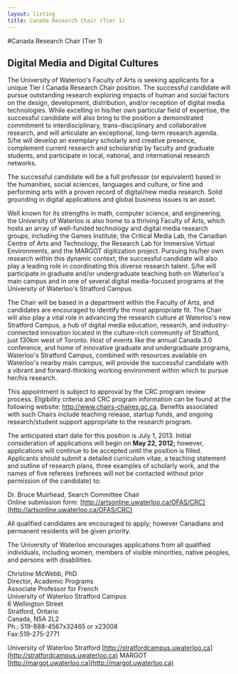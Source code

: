```yaml
---
layout: listing
title: Canada Research Chair (Tier 1)
---
```


#Canada Research Chair (Tier 1)

## Digital Media and Digital Cultures

The University of Waterloo's Faculty of Arts is seeking applicants for a unique Tier I Canada Research Chair position. The successful candidate will pursue outstanding research exploring impacts of human and social factors on the design, development, distribution, and/or reception of digital media technologies. While excelling in his/her own particular field of expertise, the successful candidate will also bring to the position a demonstrated commitment to interdisciplinary, trans-disciplinary and collaborative research, and will articulate an exceptional, long-term research agenda. S/he will develop an exemplary scholarly and creative presence, complement current research and scholarship by faculty and graduate students, and participate in local, national, and international research networks.

The successful candidate will be a full professor (or equivalent) based in the humanities, social sciences, languages and culture, or fine and performing arts with a proven record of digital/new media research. Solid grounding in digital applications and global business issues is an asset.

Well known for its strengths in math, computer science, and engineering, the University of Waterloo is also home to a thriving Faculty of Arts, which hosts an array of well-funded technology and digital media research groups, including the Games Institute, the Critical Media Lab, the Canadian Centre of Arts and Technology, the Research Lab for Immersive Virtual Environments, and the MARGOT digitization project. Pursuing his/her own research within this dynamic context, the successful candidate will also play a leading role in coordinating this diverse research talent. S/he will participate in graduate and/or undergraduate teaching both on Waterloo's main campus and in one of several digital media-focused programs at the University of Waterloo's Stratford Campus.

The Chair will be based in a department within the Faculty of Arts, and candidates are encouraged to identify the most appropriate fit. The Chair will also play a vital role in advancing the research culture at Waterloo's new Stratford Campus, a hub of digital media education, research, and industry-connected innovation located in the culture-rich community of Stratford, just 130km west of Toronto. Host of events like the annual Canada 3.0 conference, and home of innovative graduate and undergraduate programs, Waterloo's Stratford Campus, combined with resources available on Waterloo's nearby main campus, will provide the successful candidate with a vibrant and forward-thinking working environment within which to pursue her/his research.

This appointment is subject to approval by the CRC program review process. Eligibility criteria and CRC program information can be found at the following website: <http://www.chairs-chaires.gc.ca>. Benefits associated with such Chairs include teaching release, startup funds, and ongoing research/student support appropriate to the research program.

The anticipated start date for this position is July 1, 2013. Initial consideration of applications will begin on **May 22, 2012;** however, applications will continue to be accepted until the position is filled. Applicants should submit a detailed curriculum vitae, a teaching statement and outline of research plans, three examples of scholarly work, and the names of five referees (referees will not be contacted without prior permission of the candidate) to:

Dr. Bruce Muirhead, Search Committee Chair  
Online submission form: [http://artsonline.uwaterloo.ca/OFAS/CRC](http://artsonline.uwaterloo.ca/OFAS/CRC)

All qualified candidates are encouraged to apply; however Canadians and permanent residents will be given priority.

The University of Waterloo encourages applications from all qualified individuals, including women, members of visible minorities, native peoples, and persons with disabilities.

Christine McWebb, PhD  
Director, Academic Programs  
Associate Professor for French  
University of Waterloo Stratford Campus  
6 Wellington Street  
Stratford, Ontario  
Canada, N5A 2L2  
Ph.: 519-888-4567x32465 or x23008  
Fax:519-275-2771  

University of Waterloo Stratford [http://stratfordcampus.uwaterloo.ca](http://stratfordcampus.uwaterloo.ca)
MARGOT [http://margot.uwaterloo.ca](http://margot.uwaterloo.ca)